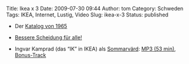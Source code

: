 Title: Ikea x 3
Date: 2009-07-30 09:44
Author: tom
Category: Schweden
Tags: IKEA, Internet, Lustig, Video
Slug: ikea-x-3
Status: published

-   Der [Katalog von
    1965](http://ikketikketheo.wordpress.com/2009/07/24/ikea-catalog-anno-1965/)
-   [Bessere Scheidung für
    alle!](http://wulle.se/wordpress/2009/07/28/baettre-skilsmaessa-at-alla/)

-   Ingvar Kamprad (das “IK” in IKEA) als
    [Sommarvärd](http://www.fiket.de/2008/06/23/wort-der-woche-sommarpratarna/):
    [MP3 (53
    min)](http://www.sr.se/laddahem/podradio/SR_sommar_i_p1_090620030024.mp3),
    [Bonus-Track](http://www.sr.se/laddahem/podradio/SR_sommar_i_p1_090622121831.mp3)

